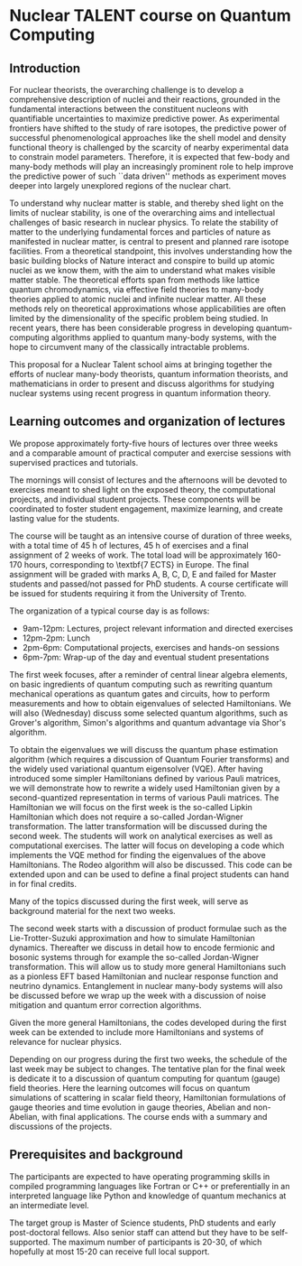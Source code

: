 # Nuclear TALENT course on Quantum Computing

## Introduction

For nuclear theorists, the overarching challenge is to develop a
comprehensive description of nuclei and their reactions, grounded in
the fundamental interactions between the constituent nucleons with
quantifiable uncertainties to maximize predictive power. As
experimental frontiers have shifted to the study of rare isotopes, the
predictive power of successful phenomenological approaches like the
shell model and density functional theory is challenged by the
scarcity of nearby experimental data to constrain model
parameters. Therefore, it is expected that few-body and many-body
methods will play an increasingly prominent role to help improve the
predictive power of such ``data driven'' methods as experiment moves
deeper into largely unexplored regions of the nuclear chart.

To understand why nuclear matter is stable, and thereby shed light on
the limits of nuclear stability, is one of the overarching aims and
intellectual challenges of basic research in nuclear physics. To
relate the stability of matter to the underlying fundamental forces
and particles of nature as manifested in nuclear matter, is central to
present and planned rare isotope facilities. From a theoretical
standpoint, this involves understanding how the basic building blocks
of Nature interact and conspire to build up atomic nuclei as we know
them, with the aim to understand what makes visible matter stable. The
theoretical efforts span from methods like lattice quantum
chromodynamics, via effective field theories to many-body theories
applied to atomic nuclei and infinite nuclear matter. All these
methods rely on theoretical approximations whose applicabilities are
often limited by the dimensionality of the specific problem being
studied. In recent years, there has been considerable progress in
developing quantum-computing algorithms applied to quantum many-body
systems, with the hope to circumvent many of the classically
intractable problems.

This proposal for a Nuclear Talent school aims at bringing together
the efforts of nuclear many-body theorists, quantum information
theorists, and mathematicians in order to present and discuss
algorithms for studying nuclear systems using recent progress in
quantum information theory.



## Learning outcomes and organization of lectures




We propose approximately forty-five hours of lectures over three weeks
and a comparable amount of practical computer and exercise sessions with
supervised practices and tutorials.

The mornings will consist of lectures and the afternoons will be devoted
to exercises meant to shed light on the exposed theory, the
computational projects, and individual student projects. These components
will be coordinated to foster student engagement, maximize learning, and
create lasting value for the students.

The course will be taught as an intensive course of duration of three
weeks, with a total time of 45 h of lectures, 45 h of exercises and a
final assignment of 2 weeks of work. The total load will be
approximately 160-170 hours, corresponding to \textbf{7 ECTS} in
Europe.  The final assignment will be graded with marks A, B, C, D, E
and failed for Master students and passed/not passed for PhD
students. A course certificate will be issued for students requiring
it from the University of Trento.

The organization of a typical course day is as follows:


- 9am-12pm: Lectures, project relevant information and directed exercises
- 12pm-2pm: Lunch
- 2pm-6pm: Computational projects, exercises and hands-on sessions
- 6pm-7pm: Wrap-up of the day and eventual student presentations

The first week focuses, after a reminder of central linear algebra
elements, on basic ingredients of quantum computing such as rewriting
quantum mechanical operations as quantum gates and circuits, how to
perform measurements and how to obtain eigenvalues of selected
Hamiltonians. We will also (Wednesday) discuss some selected quantum
algorithms, such as Grover's algorithm, Simon's algorithms and quantum
advantage via Shor's algorithm.


To obtain the eigenvalues we will discuss the quantum
phase estimation algorithm (which requires a discussion of Quantum
Fourier transforms) and the widely used variational quantum
eigensolver (VQE). After having introduced some simpler Hamiltonians
defined by various Pauli matrices, we will demonstrate how to rewrite
a widely used Hamiltonian given by a second-quantized representation
in terms of various Pauli matrices. The Hamiltonian we will focus on
the first week is the so-called Lipkin Hamiltonian which does not require
a so-called Jordan-Wigner transformation. The latter transformation will
be discussed during the second week.  The students will work on
analytical exercises as well as computational exercises. The latter
will focus on developing a code which implements the VQE method for
finding the eigenvalues of the above Hamiltonians.  The Rodeo algorithm will also be discussed. This code can be
extended upon and can be used to define a final project students can
hand in for final credits.

Many of the topics discussed during the first week, will serve as
background material for the next two weeks.


The second week starts with a discussion of product formulae such as
the Lie-Trotter-Suzuki approximation and how to simulate Hamiltonian
dynamics.  Thereafter we discuss in detail how to encode fermionic and
bosonic systems through for example the so-called Jordan-Wigner
transformation. This will allow us to study more general Hamiltonians
such as a pionless EFT based Hamiltonian and nuclear response function
and neutrino dynamics.  Entanglement in nuclear many-body systems will
also be discussed before we wrap up the week with a discussion of
noise mitigation and quantum error correction algorithms.

Given the more general Hamiltonians, the codes developed during the
first week can be extended to include more Hamiltonians and systems of
relevance for nuclear physics.

Depending on our progress during the first two weeks, the schedule of
the last week may be subject to changes. The tentative plan for the
final week is dedicate it to a discussion of quantum computing for
quantum (gauge) field theories. Here the learning outcomes will focus
on quantum simulations of scattering in scalar field theory,
Hamiltonian formulations of gauge theories and time evolution in gauge
theories, Abelian and non-Abelian, with final applications. The course
ends with a summary and discussions of the projects.


## Prerequisites and background

The participants  are expected to have operating programming skills in
compiled programming languages like Fortran or C++ or preferentially in
an interpreted language like Python and knowledge of quantum mechanics
at an intermediate level.


The target group is Master of Science students, PhD students and early
post-doctoral fellows. Also senior staff can attend but they have to be
self-supported. The maximum number of participants is 20-30, of which
hopefully at most 15-20 can receive full local support.



